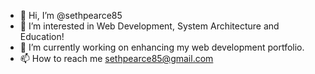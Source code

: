 - 👋 Hi, I’m @sethpearce85
- 👀 I’m interested in Web Development, System Architecture and Education! 
- 🌱 I’m currently working on enhancing my web development portfolio. 
- 📫 How to reach me sethpearce85@gmail.com

<!---
sethpearce85/sethpearce85 is a ✨ special ✨ repository because its `README.md` (this file) appears on your GitHub profile.
You can click the Preview link to take a look at your changes.
--->
